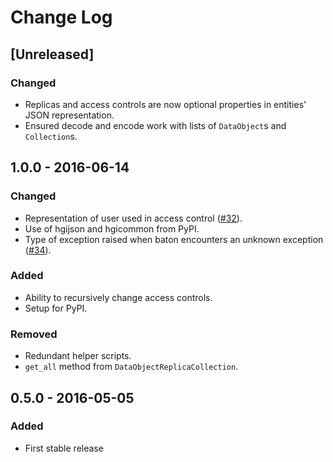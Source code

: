 # Change Log
## [Unreleased]
### Changed
- Replicas and access controls are now optional properties in entities' JSON representation.
- Ensured decode and encode work with lists of `DataObject`s and `Collection`s.


## 1.0.0 - 2016-06-14
### Changed
- Representation of user used in access control ([#32](https://github.com/wtsi-hgi/python-baton-wrapper/issues/32)).
- Use of hgijson and hgicommon from PyPI.
- Type of exception raised when baton encounters an unknown exception ([#34](https://github.com/wtsi-hgi/python-baton-wrapper/issues/34)).

### Added
- Ability to recursively change access controls.
- Setup for PyPI.

### Removed
- Redundant helper scripts.
- `get_all` method from `DataObjectReplicaCollection`.


## 0.5.0 - 2016-05-05
### Added
- First stable release
